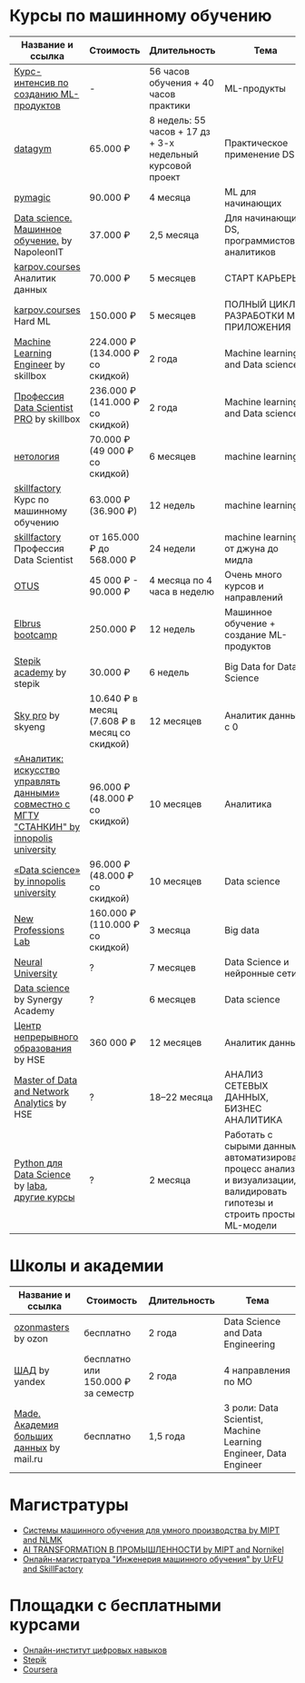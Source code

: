 # Курсы по машинному обучению
| Название и ссылка | Стоимость | Длительность | Тема | Соревнование/хакатон | Наличие B2B |
|--|--|--|--|--|--|
| [Курс-интенсив по созданию ML-продуктов](https://maths-h.com/ru/mlprototype?utm=timepad.ru_workshop) | - | 56 часов обучения + 40 часов практики | ML-продукты | - | + |
| [datagym](https://datagym.ru) | 65.000 ₽ | 8 недель: 55 часов + 17 дз + 3-х недельный курсовой проект | Практическое применение DS | + | + |
| [pymagic](https://pymagic.ru) | 90.000 ₽ | 4 месяца | ML для начинающих | - | - |
| [Data science. Машинное обучение.](https://school.napoleonit.ru/machine-learning) by NapoleonIT | 37.000 ₽ | 2,5 месяца | Для начинающих DS, программистов, аналитиков | + | - |
| [karpov.courses](https://karpov.courses/analytics) Аналитик данных | 70.000 ₽ | 5 месяцев | СТАРТ КАРЬЕРЫ | - | [+](https://karpov.courses/b2b) |
| [karpov.courses](https://karpov.courses/ml-hard) Hard ML | 150.000 ₽ | 5 месяцев | ПОЛНЫЙ ЦИКЛ РАЗРАБОТКИ ML-ПРИЛОЖЕНИЯ | - | [+](https://karpov.courses/b2b) |
| [Machine Learning Engineer](https://skillbox.ru/course/profession-machine-learning/) by skillbox | 224.000 ₽ (134.000 ₽ со скидкой) | 2 года | Machine learning and Data science | - | - |
| [Профессия Data Scientist PRO](https://skillbox.ru/course/profession-data-scientist/) by skillbox | 236.000 ₽ (141.000 ₽ со скидкой) | 2 года | Machine learning and Data science | - | - |
| [нетология](https://netology.ru/programs/machine-learn) | 70.000 ₽ (49 000 ₽ со скидкой) | 6 месяцев | machine learning | + | [+](https://netology.ru/b2b) |
| [skillfactory](https://skillfactory.ru/machine-learning) Курс по машинному обучению | 63.000 ₽ (36.900 ₽) | 12 недель | machine learning | + | + |
| [skillfactory](https://skillfactory.ru/data-scientist-pro) Профессия Data Scientist | от 165.000 ₽ до 568.000 ₽ | 24 недели | machine learning от джуна до мидла | - | + |
| [OTUS](https://drive.google.com/file/d/1mXyMV4bC0TOQTQDBnTxJgSWu0zXioaph/view) | 45 000 ₽ - 90.000 ₽ | 4 месяца по 4 часа в неделю | Очень много курсов и направлений | - | [+](https://otus.ru/uslugi-kompaniyam) |
| [Elbrus bootcamp](https://elbrusboot.camp/datascience/) | 250.000 ₽ | 12 недель | Машинное обучение + создание ML-продуктов | - | - |
| [Stepik academy](https://academy.stepik.org/big-data) by stepik | 30.000 ₽ | 6 недель | Big Data for Data Science | - | - |
| [Sky pro](https://sky.pro/courses/analytics/data_analytics) by skyeng | 10.640 ₽ в месяц (7.608 ₽ в месяц со скидкой) | 12 месяцев | Аналитик данных с 0 | - | - |
| [«Аналитик: искусство управлять данными» совместно с МГТУ "СТАНКИН" by innopolis university](https://stc.innopolis.university/pcs?utm_source=Instagram_Feed&utm_medium=23848087057560275&utm_campaign=23848091249950275&utm_content=23848091249920275&fbclid=PAAaaDrH_1Cv_8ngBinqqJLh0Ez4WwFj4RrlMFtVFSAiCuQ0kZcxlaCY_DdVw_aem_ASaWKIAUBYL_e8oyuf8webWHS6u1T9U6EAttk3vCfpM01JJH8MZQusdP9ZXz23Oc616duNLcsgCUiNSDn_iGEtjKRIbX5oU8b4YvoCi8cgY-kAvQiM4n-NX2yiSJQeiWdpw) | 96.000 ₽ (48.000 ₽ со скидкой) | 10 месяцев | Аналитика | - | + |
| [«Data science» by innopolis university](https://stc.innopolis.university/pcs?utm_source=Instagram_Feed&utm_medium=23848087057560275&utm_campaign=23848091249950275&utm_content=23848091249920275&fbclid=PAAaaDrH_1Cv_8ngBinqqJLh0Ez4WwFj4RrlMFtVFSAiCuQ0kZcxlaCY_DdVw_aem_ASaWKIAUBYL_e8oyuf8webWHS6u1T9U6EAttk3vCfpM01JJH8MZQusdP9ZXz23Oc616duNLcsgCUiNSDn_iGEtjKRIbX5oU8b4YvoCi8cgY-kAvQiM4n-NX2yiSJQeiWdpw) | 96.000 ₽ (48.000 ₽ со скидкой) | 10 месяцев | Data science | - | + |
| [New Professions Lab](https://newprolab.com/ru/bigdata/?utm_source=telegram&utm_medium=cpm&utm_campaign=bigdata&utm_term=ai_machinelearning_big_data) | 160.000 ₽ (110.000 ₽ со скидкой) | 3 месяца | Big data | - | [+](https://newprolab.com/ru/corporate/) |
| [Neural University](https://neural-university.ru) | ? | 7 месяцев | Data Science и нейронные сети | - | - |
| [Data science](https://synergyacademy.com/cp/isa-datascientist) by Synergy Academy | ? | 6 месяцев | Data science | - | - |
| [Центр непрерывного образования](https://cs.hse.ru/dpo/analyst?utm_source=insta&utm_medium=cpc&utm_campaign=andan1) by HSE | 360 000 ₽ | 12 месяцев | Аналитик данных | - | - |
| [Master of Data and Network Analytics](https://hse-mdna.com) by HSE | ? | 18–22 месяца | АНАЛИЗ СЕТЕВЫХ ДАННЫХ, БИЗНЕС АНАЛИТИКА | - | - |
| [Python для Data Science](https://robotdreams.cc/course/python-for-big-data) by [laba](https://l-a-b-a.com/), [другие курсы](https://robotdreams.cc/course) | ? | 2 месяца | Работать с сырыми данными, автоматизировать процесс анализа и визуализации, валидировать гипотезы и строить простые ML-модели | - | - |

# Школы и академии
| Название и ссылка | Стоимость | Длительность | Тема |
|--|--|--|--|
| [ozonmasters](https://ozonmasters.ru) by ozon | бесплатно | 2 года | Data Science and Data Engineering |
| [ШАД](https://yandexdataschool.ru) by yandex | бесплатно или 150.000 ₽ за семестр | 2 года | 4 направления по МО |
| [Made. Академия больших данных](https://data.mail.ru) by mail.ru | бесплатно | 1,5 года | 3 роли: Data Scientist, Machine Learning Engineer, Data Engineer |

# Магистратуры
- [Системы машинного обучения для умного производства by MIPT and NLMK](https://mipt.nlmk.com)
- [AI TRANSFORMATION В ПРОМЫШЛЕННОСТИ by MIPT and Nornikel](https://www.nornickel-ai-industrial.com)
- [Онлайн-магистратура "Инженерия машинного обучения" by UrFU and SkillFactory](https://zavtra.online/urfu-machine-learning)

# Площадки с бесплатными курсами
- [Онлайн-институт цифровых навыков](https://firstdigital.institute)
- [Stepik](https://stepik.org/)
- [Coursera](https://www.coursera.org)
